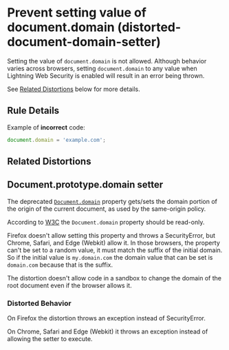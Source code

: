 # Prevent setting value of document.domain (distorted-document-domain-setter)

Setting the value of `document.domain` is not allowed. Although behavior varies across browsers, setting `document.domain` to any value when Lightning Web Security is enabled will result in an error being thrown.

See [Related Distortions](#related-distortions) below for more details.

## Rule Details

Example of **incorrect** code:

```js
document.domain = 'example.com';
```

## Related Distortions

<!-- START generated embed: @locker/distortion/src/Document/docs/domain-setter.md -->
## Document.prototype.domain setter

The deprecated [`Document.domain`](https://developer.mozilla.org/en-US/docs/Web/API/Document/domain) property gets/sets the domain portion of the origin of the current document, as used by the same-origin policy.

According to [W3C](https://www.w3.org/TR/DOM-Level-2-HTML/html.html#ID-2250147) the `Document.domain` property should be read-only.

Firefox doesn't allow setting this property and throws a SecurityError, but Chrome, Safari, and Edge (Webkit) allow it. In those browsers, the property can't be set to a random value, it must match the suffix of the initial domain. So if the initial value is `my.domain.com` the domain value that can be set is `domain.com` because that is the suffix.

The distortion doesn't allow code in a sandbox to change the domain of the root document even if the browser allows it.
### Distorted Behavior

On Firefox the distortion throws an exception instead of SecurityError.

On Chrome, Safari and Edge (Webkit) it throws an exception instead of allowing the setter to execute.
<!-- END generated embed, please keep comment -->
